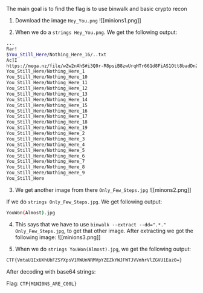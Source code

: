 The main goal is to find the flag is to use binwalk and basic crypto recon

1. Download the image `Hey_You.png`
![[minions1.png]]

2. When we do a `strings Hey_You.png`. We get the following output:
```bash
...
Rar!
$You_Still_Here/Nothing_Here_16/..txt
Ac]I
https://mega.nz/file/wZw2nAhS#i3Q0r-R8psiB8zwUrqHTr661d8FiAS1Ott8badDnZkoH
You_Still_Here/Nothing_Here_1
You_Still_Here/Nothing_Here_10
You_Still_Here/Nothing_Here_11
You_Still_Here/Nothing_Here_12
You_Still_Here/Nothing_Here_13
You_Still_Here/Nothing_Here_14
You_Still_Here/Nothing_Here_15
You_Still_Here/Nothing_Here_16
You_Still_Here/Nothing_Here_17
You_Still_Here/Nothing_Here_18
You_Still_Here/Nothing_Here_19
You_Still_Here/Nothing_Here_2
You_Still_Here/Nothing_Here_3
You_Still_Here/Nothing_Here_4
You_Still_Here/Nothing_Here_5
You_Still_Here/Nothing_Here_6
You_Still_Here/Nothing_Here_7
You_Still_Here/Nothing_Here_8
You_Still_Here/Nothing_Here_9
You_Still_Here
```
3. We get another image from there `Only_Few_Steps.jpg`
![[minons2.png]]

If we do `strings Only_Few_Steps.jpg`. We get following output:
```bash
YouWon(Almost).jpg
```

4. This says that we have to use ``binwalk --extract --dd=".*." Only_Few_Steps.jpg``, to get that other image. After extracting we got the following image:
![[minions3.png]]

5. When we do `strings YouWon(Almost).jpg`, we get the following output:
```bash
CTF{VmtaU1IxUXhUbFZSYXpsV1RWUnNRMVpYZEZkYWJFWTJVVmhrVlZGVU1Eaz0=}
```
After decoding with base64 strings:

Flag: ``CTF{M1NI0NS_ARE_C00L}``
